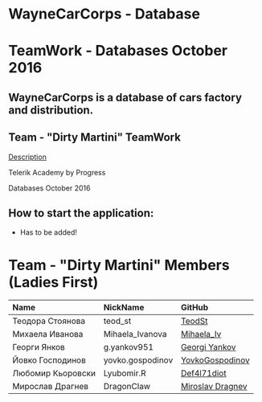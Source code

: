 # WayneCarCorps - Database
# TeamWork - Databases October 2016

## WayneCarCorps is a database of cars factory and distribution.

## Team - "Dirty Martini" TeamWork
 [Description](https://github.com/TelerikAcademy/Databases/blob/master/Teamwork/2016/README.md)

 Telerik Academy by Progress

 Databases October 2016

##  How to start the application:
- Has to be added!

# Team - "Dirty Martini" Members (Ladies First)

| Name | NickName | GitHub |
| :------------- | :------------------- | :------------------------------------------|
| Теодора Стоянова| teod_st | [TeodSt](https://github.com/TeodSt) |
| Михаела Иванова | Mihaela_Ivanova | [Mihaela_Iv](https://github.com/mihaelaivanovaivanova) |
| Георги Янков | g.yankov951  | [Georgi Yankov](https://github.com/gyankov) |
| Йовко Господинов | yovko.gospodinov | [YovkoGospodinov](https://github.com/YovkoGospodinov) |
| Любомир Кьоровски | Lyubomir.R  | [Def4l71diot](https://github.com/Def4l71diot) |
| Мирослав Драгнев  | DragonClaw | [Miroslav Dragnev](https://github.com/MiroslavDragnev) |